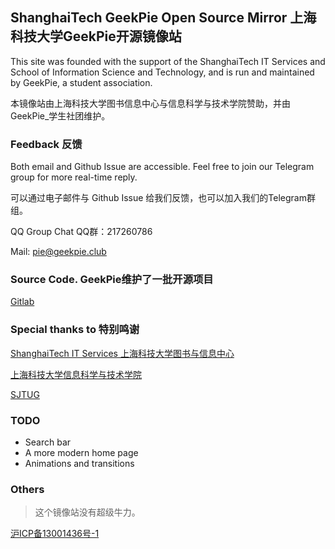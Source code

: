 ## ShanghaiTech GeekPie Open Source Mirror 上海科技大学GeekPie开源镜像站

This site was founded with the support of the ShanghaiTech IT Services and School of Information Science and Technology, and is run and maintained by GeekPie, a student association.

本镜像站由上海科技大学图书信息中心与信息科学与技术学院赞助，并由GeekPie_学生社团维护。

### Feedback 反馈

Both email and Github Issue are accessible. Feel free to join our Telegram group for more real-time reply.

可以通过电子邮件与 Github Issue 给我们反馈，也可以加入我们的Telegram群组。

QQ Group Chat QQ群：217260786

Mail: pie@geekpie.club

### Source Code. GeekPie维护了一批开源项目

[Gitlab](https://gitlab.isp.moe/geekpie/shanghaitech-mirror-frontend)

### Special thanks to 特别鸣谢

[ShanghaiTech IT Services 上海科技大学图书与信息中心](https://it.shanghaitech.edu.cn)

[上海科技大学信息科学与技术学院](https://sist.shanghaitech.edu.cn)

[SJTUG](https://github.com/sjtug/lug)

### TODO

- Search bar
- A more modern home page
- Animations and transitions

### Others

> 这个镜像站没有超级牛力。

[沪ICP备13001436号-1](https://beian.miit.gov.cn)
